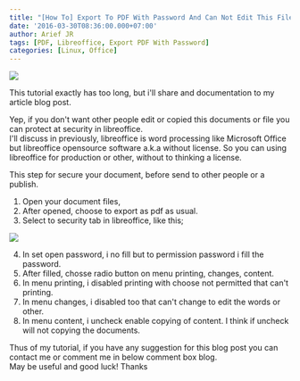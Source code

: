 ```yaml
---
title: "[How To] Export To PDF With Password And Can Not Edit This Files Using Libreoffice"
date: '2016-03-30T08:36:00.000+07:00'
author: Arief JR
tags: [PDF, Libreoffice, Export PDF With Password]
categories: [Linux, Office]
---
```


![](https://1.bp.blogspot.com/-PWzlYYnw7bQ/VvsjbLDh9_I/AAAAAAAADGQ/ba16vxtQhX8EvcEDlQgm0e-33Mbi82nQg/s1600/LibreOffice_Facebook.jpg)

This tutorial exactly has too long, but i'll share and documentation to my article blog post.  

Yep, if you don't want other people edit or copied this documents or file you can protect at security in libreoffice.  
I'll discuss in previously, libreoffice is word processing like Microsoft Office but libreoffice opensource software a.k.a without license. So you can using libreoffice for production or other, without to thinking a license.  

This step for secure your document, before send to other people or a publish.  

1. Open your document files,  
2. After opened, choose to export as pdf as usual.  
3. Select to security tab in libreoffice, like this;

![](https://2.bp.blogspot.com/-wkoMm17L0uA/VvssXO2CVxI/AAAAAAAADGg/CYit1wIu1tEGgJi8lAjt5Fa8kgGZn0Nvg/s1600/Screenshot_20160329_192544.png)

4. In set open password, i no fill but to permission password i fill the password.  
5. After filled, chosse radio button on menu printing, changes, content.  
6. In menu printing, i disabled printing with choose not permitted that can't printing.  
7. In menu changes, i disabled too that can't change to edit the words or other.  
8. In menu content, i uncheck enable copying of content. I think if uncheck will not copying the documents.  

Thus of my tutorial, if you have any suggestion for this blog post you can contact me or comment me in below comment box blog.  
May be useful and good luck! Thanks